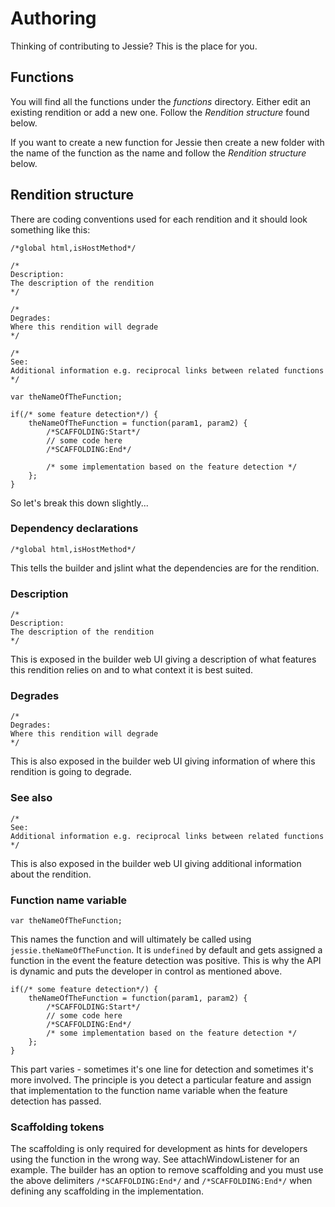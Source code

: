# Authoring

Thinking of contributing to Jessie? This is the place for you.

## Functions

You will find all the functions under the _functions_ directory. Either edit an existing rendition or add a new one. Follow the _Rendition structure_ found below.

If you want to create a new function for Jessie then create a new folder with the name of the function as the name and follow the _Rendition structure_ below.

## Rendition structure

There are coding conventions used for each rendition and it should look something like this:

	/*global html,isHostMethod*/

	/*
	Description:
	The description of the rendition
	*/

	/*
	Degrades:
	Where this rendition will degrade
	*/

	/*
	See:
	Additional information e.g. reciprocal links between related functions
	*/

	var theNameOfTheFunction;

	if(/* some feature detection*/) {
		theNameOfTheFunction = function(param1, param2) {
			/*SCAFFOLDING:Start*/
			// some code here
			/*SCAFFOLDING:End*/

			/* some implementation based on the feature detection */
		};
	}

So let's break this down slightly...

### Dependency declarations

	/*global html,isHostMethod*/

This tells the builder and jslint what the dependencies are for the rendition.

### Description

	/*
	Description:
	The description of the rendition
	*/

This is exposed in the builder web UI giving a description of what features this rendition relies on and to what context it is best suited.

### Degrades

	/*
	Degrades:
	Where this rendition will degrade
	*/

This is also exposed in the builder web UI giving information of where this rendition is going to degrade.

### See also

	/*
	See:
	Additional information e.g. reciprocal links between related functions
	*/

This is also exposed in the builder web UI giving additional information about the rendition.

### Function name variable

	var theNameOfTheFunction;

This names the function and will ultimately be called using `jessie.theNameOfTheFunction`. It is `undefined` by default and gets assigned a function in the event the feature detection was positive. This is why the API is dynamic and puts the developer in control as mentioned above.

	if(/* some feature detection*/) {
		theNameOfTheFunction = function(param1, param2) {
			/*SCAFFOLDING:Start*/
			// some code here
			/*SCAFFOLDING:End*/
			/* some implementation based on the feature detection */
		};
	}

This part varies - sometimes it's one line for detection and sometimes it's more involved. The principle is you detect a particular feature and assign that implementation to the function name variable when the feature detection has passed.

### Scaffolding tokens

The scaffolding is only required for development as hints for developers using the function in the wrong way. See attachWindowListener for an example. The builder has an option to remove scaffolding and you must use the above delimiters `/*SCAFFOLDING:End*/` and `/*SCAFFOLDING:End*/` when defining any scaffolding in the implementation.